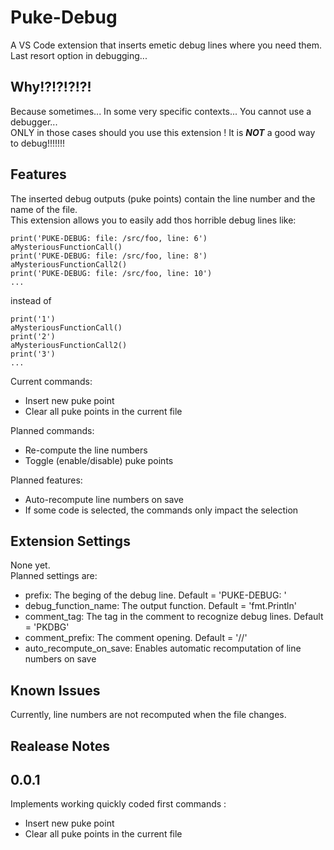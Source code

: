 # Puke-Debug
A VS Code extension that inserts emetic debug lines where you need them. Last resort option in debugging...

## Why!?!?!?!?!
Because sometimes... In some very specific contexts... You cannot use a debugger...  
ONLY in those cases should you use this extension ! It is ***NOT*** a good way to debug!!!!!!!

## Features
The inserted debug outputs (puke points) contain the line number and the name of the file.  
This extension allows you to easily add thos horrible debug lines like:
```
print('PUKE-DEBUG: file: /src/foo, line: 6')
aMysteriousFunctionCall()
print('PUKE-DEBUG: file: /src/foo, line: 8')
aMysteriousFunctionCall2()
print('PUKE-DEBUG: file: /src/foo, line: 10')
...
```
instead of
```
print('1')
aMysteriousFunctionCall()
print('2')
aMysteriousFunctionCall2()
print('3')
...
```

Current commands:
* Insert new puke point
* Clear all puke points in the current file

Planned commands:
* Re-compute the line numbers
* Toggle (enable/disable) puke points

Planned features:
* Auto-recompute line numbers on save
* If some code is selected, the commands only impact the selection

## Extension Settings
None yet.  
Planned settings are:
* prefix: The beging of the debug line. Default = 'PUKE-DEBUG: '
* debug_function_name: The output function. Default = 'fmt.Println'
* comment_tag: The tag in the comment to recognize debug lines. Default = 'PKDBG'
* comment_prefix: The comment opening. Default = '//'
* auto_recompute_on_save: Enables automatic recomputation of line numbers on save

## Known Issues
Currently, line numbers are not recomputed when the file changes.

## Realease Notes

## 0.0.1
Implements working quickly coded first commands :
* Insert new puke point
* Clear all puke points in the current file